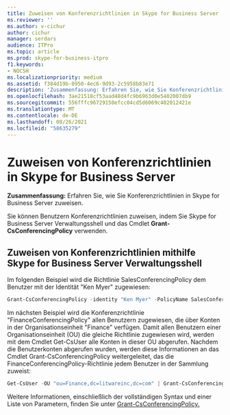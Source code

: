 ```yaml
---
title: Zuweisen von Konferenzrichtlinien in Skype for Business Server
ms.reviewer: ''
ms.author: v-cichur
author: cichur
manager: serdars
audience: ITPro
ms.topic: article
ms.prod: skype-for-business-itpro
f1.keywords:
- NOCSH
ms.localizationpriority: medium
ms.assetid: f384d19b-0950-4ec6-9d93-2c5958b83e71
description: 'Zusammenfassung: Erfahren Sie, wie Sie Konferenzrichtlinien in Skype for Business Server zuweisen.'
ms.openlocfilehash: 3ae21518cf53aad48d4fc9b6963d0e5402007db9
ms.sourcegitcommit: 556fffc96729150efcc04cd5d6069c402012421e
ms.translationtype: MT
ms.contentlocale: de-DE
ms.lasthandoff: 08/26/2021
ms.locfileid: "58635279"
---
```

# <a name="assign-conferencing-policies-in-skype-for-business-server"></a>Zuweisen von Konferenzrichtlinien in Skype for Business Server
 
**Zusammenfassung:** Erfahren Sie, wie Sie Konferenzrichtlinien in Skype for Business Server zuweisen.
  
Sie können Benutzern Konferenzrichtlinien zuweisen, indem Sie Skype for Business Server Verwaltungsshell und das Cmdlet **Grant-CsConferencingPolicy** verwenden.
  
## <a name="assign-conferencing-policies-by-using-skype-for-business-server-management-shell"></a>Zuweisen von Konferenzrichtlinien mithilfe Skype for Business Server Verwaltungsshell

Im folgenden Beispiel wird die Richtlinie SalesConferencingPolicy dem Benutzer mit der Identität "Ken Myer" zugewiesen:
  
```PowerShell
Grant-CsConferencingPolicy -identity "Ken Myer" -PolicyName SalesConferencingPolicy
```

Im nächsten Beispiel wird die Konferenzrichtlinie "FinanceConferencingPolicy" allen Benutzern zugewiesen, die über Konten in der Organisationseinheit "Finance" verfügen. Damit allen Benutzern einer Organisationseinheit (OU) die gleiche Richtlinie zugewiesen wird, werden mit dem Cmdlet Get-CsUser alle Konten in dieser OU abgerufen. Nachdem die Benutzerkonten abgerufen wurden, werden diese Informationen an das Cmdlet Grant-CsConferencingPolicy weitergeleitet, das die FinanceConferencingPolicy-Richtlinie jedem Benutzer in der Sammlung zuweist:
  
```PowerShell
Get-CsUser -OU "ou=Finance,dc=litwareinc,dc=com" | Grant-CsConferencingPolicy -PolicyName FinanceConferencingPolicy
```

Weitere Informationen, einschließlich der vollständigen Syntax und einer Liste von Parametern, finden Sie unter [Grant-CsConferencingPolicy.](/powershell/module/skype/grant-csconferencingpolicy?view=skype-ps)

